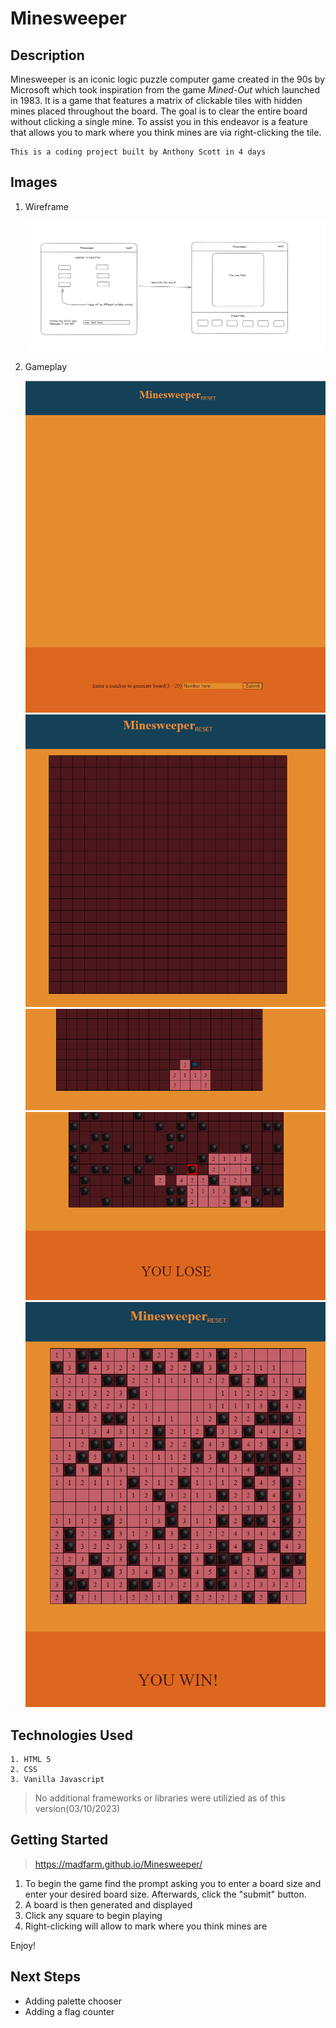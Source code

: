# **Minesweeper**

## Description
Minesweeper is an iconic logic puzzle computer game created in the 90s by Microsoft which took inspiration from the game *Mined-Out* which launched in 1983. It is a game that features a matrix of clickable tiles with hidden mines placed throughout the board. The goal is to clear the entire board without clicking a single mine. To assist you in this endeavor is a feature that allows you to mark where you think mines are via right-clicking the tile.

    This is a coding project built by Anthony Scott in 4 days

## Images
1. Wireframe

    ![Minesweeper Wireframe](/assets/readme/wireframe.png)

2. Gameplay

    ![Start Screen](/assets/readme/start-screen.png)
    ![Empty Board](/assets/readme/empty-board.png)
    ![Flag](/assets/readme/flag.png)
    ![Lose Screen](/assets/readme/you-lose.png)
    ![Win Screen](/assets/readme/you-win.png)

## Technologies Used

    1. HTML 5
    2. CSS
    3. Vanilla Javascript


> No additional frameworks or libraries were utilizied as of this version(03/10/2023)

## Getting Started
> https://madfarm.github.io/Minesweeper/
1. To begin the game find the prompt asking you to enter a board size and enter your desired board size. Afterwards, click the "submit" button.
2. A board is then generated and displayed
3. Click any square to begin playing
4. Right-clicking will allow to mark where you think mines are

Enjoy!

## Next Steps
- Adding palette chooser
- Adding a flag counter
